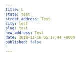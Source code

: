 ```yaml
---
title: L
state: test
street_address: Test
city: test
slug: test
new_address: Test
date: 2018-11-16 05:17:44 +0000
published: false

---
```

